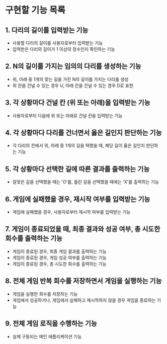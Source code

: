 # 구현할 기능 목록

## 1. 다리의 길이를 입력받는 기능
- 사용할 다리의 길이를 사용자로부터 입력받는 기능
- 입력받은 다리의 길이가 1 이상의 정수인지 확인하는 기능

## 2. N의 길이를 가지는 임의의 다리를 생성하는 기능
- 위, 아래 중 1개의 맞는 길을 가진 N의 길이를 가지는 다리를 생성
- 위 칸을 건널 수 있는 경우 U, 아래 칸을 건널 수 있는 경우 D로 표현

## 3. 각 상황마다 건널 칸 (위 또는 아래)을 입력받는 기능
- 사용자로부터 다음에 위 또는 아래로 건널 칸을 입력받는 기능

## 4. 각 상황마다 다리를 건너면서 옳은 길인지 판단하는 기능
- 각 다리의 칸에서 위, 아래 중 1개의 길을 택했을 때, 해당 길이 옳은 길인지 판단하는 기능

## 5. 각 상황마다 선택한 길에 따른 결과를 출력하는 기능
- 알맞은 길을 선택했을 때는 'O'를, 틀린 길을 선택했을 때에는 'X'를 출력하는 기능

## 6. 게임에 실패했을 경우, 재시작 여부를 입력받는 기능
- 게임에 실패했을 경우, 사용자로부터 재시작 여부를 입력받는 기능

## 7. 게임이 종료되었을 때, 최종 결과와 성공 여부, 총 시도한 회수를 출력하는 기능
- 게임이 종료된 경우, 최종 게임 결과를 출력하는 기능
- 게임이 종료된 경우, 게임 성공 여부를 출력하는 기능
- 게임이 종료된 경우, 총 시도한 회수를 출력하는 기능

## 8. 전체 게임 반복 회수를 저장하면서 게임을 실행하는 기능
- 게임을 실행한 회수를 저장하는 기능
- 게임에서 성공하거나, 게임에서 실패하고 재시작하지 않을 경우 게임을 종료하는 기능

## 9. 전체 게임 로직을 수행하는 기능
- 실제 구동되는 메인 애플리케이션 기능